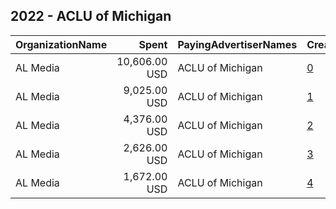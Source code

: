 ## 2022 - ACLU of Michigan 
|OrganizationName|Spent|PayingAdvertiserNames|CreativeUrls|Impressions|Genders|AgeBrackets|CountryCodes|BillingAddresses|CandidateBallotInformation|
|:---|---:|:---|:---|---:|:---|:---|:---|:---|:---|
|AL Media|10,606.00 USD|ACLU of Michigan|[0](https://www.snap.com/political-ads/asset/0cde6e672b9a153323aaa3920f06249510ec91d9c3371a8278a182c7a1756418?mediaType=mp4)|496,659|FEMALE|18-40|united states|"222 W Ontario, Suite 600,,Chicago,60654,US"|ACLU of Michigan|
|AL Media|9,025.00 USD|ACLU of Michigan|[1](https://www.snap.com/political-ads/asset/c6adbd369a4b14d2174a6ae7a5eb8048366e3e9863db6881f1473b4e1f1e7a41?mediaType=mp4)|444,899|FEMALE|18-40|united states|"222 W Ontario, Suite 600,,Chicago,60654,US"|ACLU of Michigan|
|AL Media|4,376.00 USD|ACLU of Michigan|[2](https://www.snap.com/political-ads/asset/c1ba84487f0172d03278282688ed2e9a453ecc9c70c4bb011ef9c295e9b596fe?mediaType=mp4)|243,609|FEMALE|18-40|united states|"222 W Ontario, Suite 600,,Chicago,60654,US"|ACLU of Michigan|
|AL Media|2,626.00 USD|ACLU of Michigan|[3](https://www.snap.com/political-ads/asset/2b4850d63423bd1948fbe43b7714424b6c1eff53dae76da0d9d48b3a8541afae?mediaType=mp4)|128,118|FEMALE|18-40|united states|"222 W Ontario, Suite 600,,Chicago,60654,US"|ACLU of Michigan|
|AL Media|1,672.00 USD|ACLU of Michigan|[4](https://www.snap.com/political-ads/asset/b6577acd02139b3da893de524f0dc62ddde5a83eed0f3853abde2b157a7480cf?mediaType=mp4)|81,586|FEMALE|18-40|united states|"222 W Ontario, Suite 600,,Chicago,60654,US"|ACLU of Michigan|
